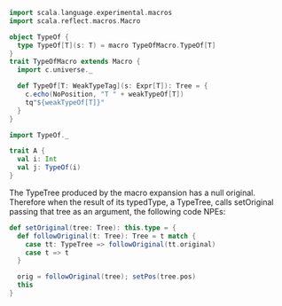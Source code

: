 ```scala
import scala.language.experimental.macros
import scala.reflect.macros.Macro

object TypeOf {
  type TypeOf[T](s: T) = macro TypeOfMacro.TypeOf[T]
}
trait TypeOfMacro extends Macro {
  import c.universe._

  def TypeOf[T: WeakTypeTag](s: Expr[T]): Tree = {
    c.echo(NoPosition, "T " + weakTypeOf[T])
    tq"${weakTypeOf[T]}"
  }
}
```

```scala
import TypeOf._

trait A {
  val i: Int
  val j: TypeOf(i)
}
```
The TypeTree produced by the macro expansion has a null original. Therefore when the result of its typedType, a TypeTree, calls setOriginal passing that tree as an argument, the following code NPEs:

```scala
def setOriginal(tree: Tree): this.type = {
  def followOriginal(t: Tree): Tree = t match {
    case tt: TypeTree => followOriginal(tt.original)
    case t => t
  }

  orig = followOriginal(tree); setPos(tree.pos)
  this
}
```
